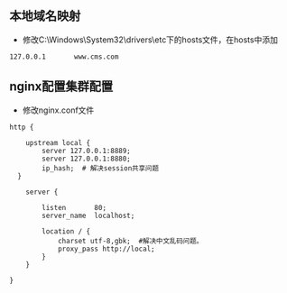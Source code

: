 ## 本地域名映射

* 修改C:\Windows\System32\drivers\etc下的hosts文件，在hosts中添加

```
127.0.0.1       www.cms.com
```

## nginx配置集群配置

* 修改nginx.conf文件

```
http {
	
	upstream local {
        server 127.0.0.1:8889;
        server 127.0.0.1:8880;
        ip_hash;  # 解决session共享问题
  }
	
	server {
	
        listen       80;
        server_name  localhost;
			
		location / {
			charset utf-8,gbk;  #解决中文乱码问题。
			proxy_pass http://local;
		}
	}
  
}
```

